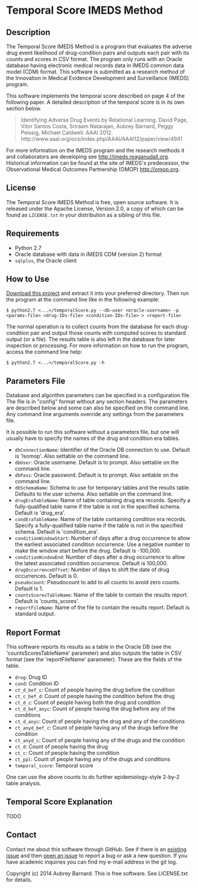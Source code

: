 Temporal Score IMEDS Method
===========================


Description
-----------

The Temporal Score IMEDS Method is a program that evaluates the adverse
drug event likelihood of drug-condition pairs and outputs each pair with
its counts and scores in CSV format.  The program only runs with an
Oracle database having electronic medical records data in IMEDS common
data model (CDM) format.  This software is submitted as a research
method of the Innovation in Medical Evidence Development and
Surveillance (IMEDS) program.

This software implements the temporal score described on page 4 of the
following paper.  A detailed description of the temporal score is in its
own section below.

<blockquote>
Identifying Adverse Drug Events by Relational Learning.
David Page, Vitor Santos Costa, Sriraam Natarajan, Aubrey Barnard, Peggy Peissig, Michael Caldwell.
AAAI 2012.
http://www.aaai.org/ocs/index.php/AAAI/AAAI12/paper/view/4941
</blockquote>

For more information on the IMEDS program and the research methods it
and collaborators are developing see http://imeds.reaganudall.org.
Historical information can be found at the site of IMEDS's predecessor,
the Observational Medical Outcomes Partnership (OMOP) http://omop.org.


License
-------

The Temporal Score IMEDS Method is free, open source software.  It is
released under the Apache License, Version 2.0, a copy of which can be
found as `LICENSE.txt` in your distribution as a sibling of this file.


Requirements
------------

* Python 2.7
* Oracle database with data in IMEDS CDM (version 2) format
* `sqlplus`, the Oracle client


How to Use
----------

[Download this
project](https://github.com/afbarnard/imeds-temporal-score/archive/master.zip)
and extract it into your preferred directory.  Then run the program at
the command line like in the following example:

    $ python2.7 <...>/temporalScore.py --db-user <oracle-username> -p <params-file> <drug-IDs-file> <condition-IDs-file> > <report-file>

The normal operation is to collect counts from the database for each
drug-condition pair and output those counts with computed scores to
standard output (or a file).  The results table is also left in the
database for later inspection or processing.  For more information on
how to run the program, access the command line help:

    $ python2.7 <...>/temporalScore.py -h


Parameters File
---------------

Database and algorithm parameters can be specified in a configuration
file.  The file is in "config" format without any section headers.  The
parameters are described below and some can also be specified on the
command line.  Any command line arguments override any settings from the
parameters file.

It is possible to run this software without a parameters file, but one
will usually have to specify the names of the drug and condition era
tables.

* `dbConnectionName`: Identifier of the Oracle DB connection to use.
  Default is 'lsomop'.  Also settable on the command line.
* `dbUser`: Oracle username.  Default is to prompt.  Also settable on
  the command line.
* `dbPass`: Oracle password.  Default is to prompt.  Also settable on
  the command line.
* `dbSchemaName`: Schema to use for temporary tables and the results
  table.  Defaults to the user schema.  Also settable on the command
  line.
* `drugEraTableName`: Name of table containing drug era records.
  Specify a fully-qualified table name if the table is not in the
  specified schema.  Default is 'drug_era'.
* `condEraTableName`: Name of the table containing condition era
  records.  Specify a fully-qualified table name if the table is not in
  the specified schema.  Default is 'condition_era'.
* `conditionWindowStart`: Number of days after a drug occurrence to
  allow the earliest associated condition occurrence.  Use a negative
  number to make the window start before the drug.  Default is -100,000.
* `conditionWindowEnd`: Number of days after a drug occurrence to allow
  the latest associated condition occurrence.  Default is 100,000.
* `drugOccurrenceOffset`: Number of days to shift the date of drug
  occurrences.  Default is 0.
* `pseudocount`: Pseudocount to add to all counts to avoid zero counts.
  Default is 1.
* `countsScoresTableName`: Name of the table to contain the results
  report.  Default is 'counts_scores'.
* `reportFileName`: Name of the file to contain the results report.
  Default is standard output.


Report Format
-------------

This software reports its results as a table in the Oracle DB (see the
'countsScoresTableName' parameter) and also outputs the table in CSV
format (see the 'reportFileName' parameter).  These are the fields of
the table.

* `drug`: Drug ID
* `cond`: Condition ID
* `ct_d_bef_c`: Count of people having the drug before the condition
* `ct_c_bef_d`: Count of people having the condition before the drug
* `ct_d_c`: Count of people having both the drug and condition
* `ct_d_bef_anyc`: Count of people having the drug before any of the
  conditions
* `ct_d_anyc`: Count of people having the drug and any of the conditions
* `ct_anyd_bef_c`: Count of people having any of the drugs before the
  condition
* `ct_anyd_c`: Count of people having any of the drugs and the condition
* `ct_d`: Count of people having the drug
* `ct_c`: Count of people having the condition
* `ct_ppl`: Count of people having any of the drugs and conditions
* `temporal_score`: Temporal score

One can use the above counts to do further epidemiology-style 2-by-2
table analysis.


Temporal Score Explanation
--------------------------

TODO


Contact
-------

Contact me about this software through GitHub.  See if there is an
[existing
issue](https://github.com/afbarnard/imeds-temporal-score/issues) and
then [open an
issue](https://github.com/afbarnard/imeds-temporal-score/issues/new) to
report a bug or ask a new question.  If you have academic inquiries you
can find my e-mail address in the git log.


Copyright (c) 2014 Aubrey Barnard.  This is free software.  See
LICENSE.txt for details.
